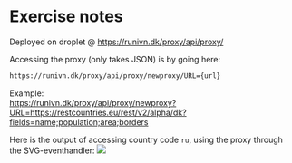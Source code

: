 # Exercise notes

Deployed on droplet @ https://runivn.dk/proxy/api/proxy/  

Accessing the proxy (only takes JSON) is by going here:  
```html
https://runivn.dk/proxy/api/proxy/newproxy/URL={url}
```

Example:  
https://runivn.dk/proxy/api/proxy/newproxy?URL=https://restcountries.eu/rest/v2/alpha/dk?fields=name;population;area;borders

Here is the output of accessing country code `ru`, using the proxy through the SVG-eventhandler:
![](https://i.imgur.com/lMaYnyU.png)